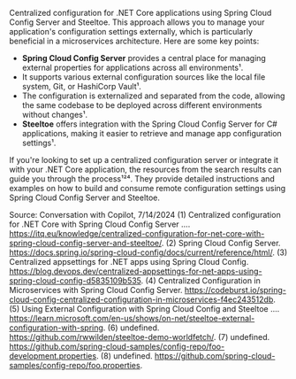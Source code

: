 Centralized configuration for .NET Core applications using Spring Cloud Config Server and Steeltoe. This approach allows you to manage your application's configuration settings externally, which is particularly beneficial in a microservices architecture. Here are some key points:

- **Spring Cloud Config Server** provides a central place for managing external properties for applications across all environments¹.
- It supports various external configuration sources like the local file system, Git, or HashiCorp Vault¹.
- The configuration is externalized and separated from the code, allowing the same codebase to be deployed across different environments without changes¹.
- **Steeltoe** offers integration with the Spring Cloud Config Server for C# applications, making it easier to retrieve and manage app configuration settings¹.

If you're looking to set up a centralized configuration server or integrate it with your .NET Core application, the resources from the search results can guide you through the process¹²⁴. They provide detailed instructions and examples on how to build and consume remote configuration settings using Spring Cloud Config Server and Steeltoe.

Source: Conversation with Copilot, 7/14/2024
(1) Centralized configuration for .NET Core with Spring Cloud Config Server .... https://itq.eu/knowledge/centralized-configuration-for-net-core-with-spring-cloud-config-server-and-steeltoe/.
(2) Spring Cloud Config Server. https://docs.spring.io/spring-cloud-config/docs/current/reference/html/.
(3) Centralized appsettings for .NET apps using Spring Cloud Config. https://blog.devops.dev/centralized-appsettings-for-net-apps-using-spring-cloud-config-d5835109b535.
(4) Centralized Configuration in Microservices with Spring Cloud Config Server. https://codeburst.io/spring-cloud-config-centralized-configuration-in-microservices-f4ec243512db.
(5) Using External Configuration with Spring Cloud Config and Steeltoe .... https://learn.microsoft.com/en-us/shows/on-net/steeltoe-external-configuration-with-spring.
(6) undefined. https://github.com/rwwilden/steeltoe-demo-worldfetch/.
(7) undefined. https://github.com/spring-cloud-samples/config-repo/foo-development.properties.
(8) undefined. https://github.com/spring-cloud-samples/config-repo/foo.properties.
